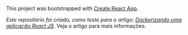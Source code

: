 This project was bootstrapped with [Create React App](https://github.com/facebook/create-react-app).

*Este repositório foi criado, como teste para o artigo: [Dockerizando uma aplicação React JS](https://medium.com/@atmosmps/dockerizando-uma-aplica%C3%A7%C3%A3o-react-js-f6a22e93bc5d)*. Veja o artigo para mais informações.
